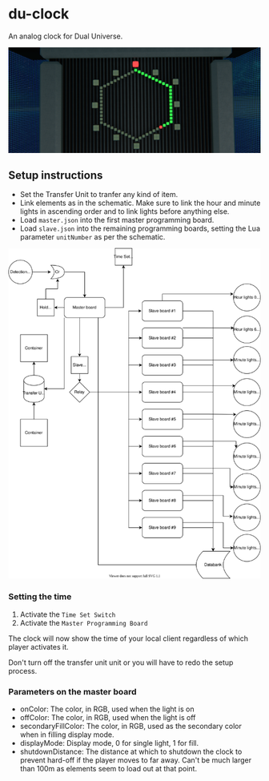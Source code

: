 # du-clock

An analog clock for Dual Universe.

![example](https://raw.githubusercontent.com/PerMalmberg/du-clock/main/example.png "Links")

## Setup instructions

- Set the Transfer Unit to tranfer any kind of item.
- Link elements as in the schematic. Make sure to link the hour and minute lights in ascending order and to link lights before anything else.
- Load `master.json` into the first master programming board.
- Load `slave.json` into the remaining programming boards, setting the Lua parameter `unitNumber` as per the schematic.

![Schematic](https://raw.githubusercontent.com/PerMalmberg/du-clock/main/Links.svg "Links")

### Setting the time
 
1. Activate the `Time Set Switch` 
2. Activate the `Master Programming Board`

The clock will now show the time of your local client regardless of which player activates it.

Don't turn off the transfer unit unit or you will have to redo the setup process.

### Parameters on the master board

- onColor: The color, in RGB, used when the light is on
- offColor: The color, in RGB, used when the light is off
- secondaryFillColor: The color, in RGB, used as the secondary color when in filling display mode.
- displayMode: Display mode, 0 for single light, 1 for fill.
- shutdownDistance: The distance at which to shutdown the clock to prevent hard-off if the player moves to far away. Can't be much larger than 100m as elements seem to load out at that point.

